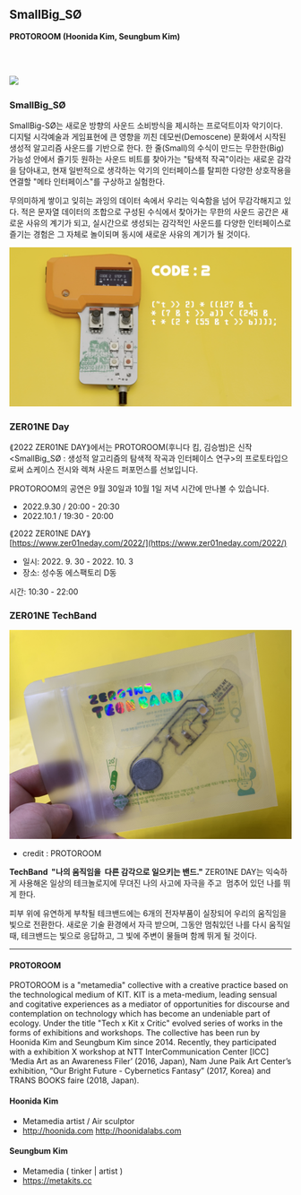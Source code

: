 ## SmallBig_SØ
**PROTOROOM (Hoonida Kim, Seungbum Kim)**

&nbsp;&nbsp;  
&nbsp;&nbsp;  

![](./small_S0_v1.png)


### SmallBig_SØ
SmallBig-SØ는 새로운 방향의 사운드 소비방식을 제시하는 프로덕트이자 악기이다. 디지털 시각예술과
게임표현에 큰 영향을 끼친 데모씬(Demoscene) 문화에서 시작된 생성적 알고리즘 사운드를 기반으로 한다.  한 줄(Small)의 수식이 만드는 무한한(Big) 가능성 안에서 즐기듯 원하는 사운드 비트를 찾아가는 "탐색적 작곡"이라는 새로운 감각을 담아내고, 현재 일반적으로 생각하는 악기의 인터페이스를 탈피한 다양한 상호작용을 연결할 "메타 인터페이스"를 구상하고 실험한다.

무의미하게 쌓이고 잊히는 과잉의 데이터 속에서 우리는 익숙함을 넘어 무감각해지고 있다. 적은 문자열 데이터의 조합으로 구성된 수식에서 찾아가는 무한의 사운드 공간은 새로운 사유의 계기가 되고, 실시간으로 생성되는 감각적인 사운드를 다양한 인터페이스로 즐기는 경험은 그 자체로 놀이되며 동시에 새로운 사유의 계기가 될 것이다.

![](./small_S0_v2.png)


### ZER01NE Day

⟪2022 ZER01NE DAY⟫에서는 PROTOROOM(후니다 킴, 김승범)은 신작 <SmallBig_SØ : 생성적 알고리즘의 탐색적 작곡과 인터페이스 연구>의 프로토타입으로써 쇼케이스 전시와 렉쳐 사운드 퍼포먼스를 선보입니다.  

PROTOROOM의 공연은 9월 30일과 10월 1일 저녁 시간에 만나볼 수 있습니다.  
 * 2022.9.30 / 20:00 - 20:30  
 * 2022.10.1 / 19:30 - 20:00  
  
⟪2022 ZER01NE DAY⟫  
[https://www.zer01neday.com/2022/](https://www.zer01neday.com/2022/)  
 * 일시: 2022. 9. 30 - 2022. 10. 3  
 * 장소: 성수동 에스팩토리 D동

시간: 10:30 - 22:00

### ZER01NE TechBand

![](./zer01ne_techband.jpg)

 * credit : PROTOROOM 

**TechBand  "나의 움직임을  다른 감각으로 일으키는 밴드."** ZER01NE DAY는 익숙하게 사용해온 일상의 테크놀로지에 무뎌진 나의 사고에 자극을 주고  멈추어 있던 나를 뛰게 한다. 

피부 위에 유연하게 부착될 테크밴드에는 6개의 전자부품이 실장되어 우리의 움직임을 빛으로 전환한다.
새로운 기술 환경에서 자극 받으며, 그동안 멈춰있던 나를 다시 움직일 때, 테크밴드는 빛으로 응답하고, 
그 빛에 주변이 물들며 함께 뛰게 될 것이다.

----
#### PROTOROOM

PROTOROOM is a "metamedia" collective with a creative practice based on the technological medium of KIT. KIT is a meta-medium, leading sensual and cogitative experiences as a mediator of opportunities for discourse and contemplation on technology which has become an undeniable part of ecology. Under the title "Tech x Kit x Critic" evolved series of works in the forms of exhibitions and workshops. The collective has been run by Hoonida Kim and Seungbum Kim since 2014. Recently, they participated with a exhibition X workshop at NTT InterCommunication Center [ICC] ‘Media Art as an Awareness Filer’ (2016, Japan), Nam June Paik Art Center’s exhibition, “Our Bright Future - Cybernetics Fantasy” (2017, Korea) and TRANS BOOKS faire (2018, Japan).

#### Hoonida Kim
 * Metamedia artist / Air sculptor
 * <http://hoonida.com> <http://hoonidalabs.com>

#### Seungbum Kim
 * Metamedia ( tinker \| artist )
 * <https://metakits.cc>
